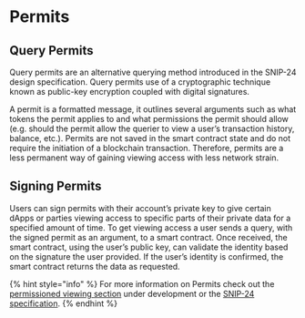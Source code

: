 # Permits

## Query Permits

Query permits are an alternative querying method introduced in the SNIP-24 design specification. Query permits use of a cryptographic technique known as public-key encryption coupled with digital signatures.

A permit is a formatted message, it outlines several arguments such as what tokens the permit applies to and what permissions the permit should allow (e.g. should the permit allow the querier to view a user’s transaction history, balance, etc.). Permits are not saved in the smart contract state and do not require the initiation of a blockchain transaction. Therefore, permits are a less permanent way of gaining viewing access with less network strain.

## Signing Permits

Users can sign permits with their account’s private key to give certain dApps or parties viewing access to specific parts of their private data for a specified amount of time. To get viewing access a user sends a query, with the signed permit as an argument, to a smart contract. Once received, the smart contract, using the user’s public key, can validate the identity based on the signature the user provided. If the user’s identity is confirmed, the smart contract returns the data as requested.

{% hint style="info" %}
For more information on Permits check out the [permissioned viewing section](https://docs.scrt.network/secret-network-documentation/development/development-concepts/permissioned-viewing/certs-viewing-permits) under development or the [SNIP-24 specification](https://github.com/SecretFoundation/SNIPs/blob/master/SNIP-24.md).
{% endhint %}
